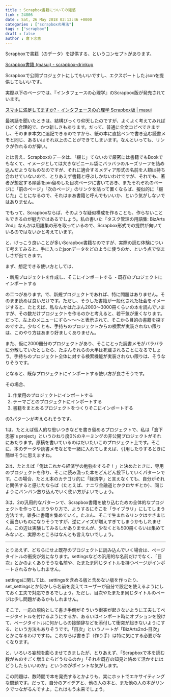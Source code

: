 ```yaml
---
title : Scrapbox書籍についての雑感
link : 24806
date : Sat, 26 May 2018 02:13:46 +0000
categories : ["scrapboxの用法"]
tags : ["scrapbox"]
draft : false
author : 倉下忠憲
---
```


Scrapboxで書籍（のデータ）を提供する、というコンセプトがあります。

<a href="https://scrapbox.io/scrapbox-drinkup/Scrapbox%E6%9B%B8%E7%B1%8D_(masui)">Scrapbox書籍 (masui) - scrapbox-drinkup</a>

Scrapboxで公開プロジェクトにしてもいいですし、エクスポートした.jsonを提供してもいいです。

実際以下のページでは、『インタフェースの心理学』のScrapbox版が発売されています。

<a href="https://masui.thebase.in/items/7975695">スマホに満足してますか? - インタフェースの心理学 Scrapbox版 | masui</a>

最初話を聞いたときは、結構びっくり仰天したのですが、よくよく考えてみればひどく合理的で、かつ新しさもあります。だって、普通に全文コピペできますし、そのまま本文に追記できるのですから、紙の本に直接ペンで書き込む読書メモと同じ、あるいはそれ以上のことができてしまいます。なんといっても、リンクが作れるのが偉い。

とは言え、Scrapboxのデータは、「綴じ」てないので厳密には書籍でもBookでもなくて、イメージとしては大きなビニール袋にバラバラのルーズリーフを詰め込んだようなものなのですが、それに適合するメディア形式の名前を人類は持ち合わせていないので、とりあえず書籍と呼ぶしかないわけですが、それでも、著者が想定する順番をpin留めした目次ページに書いておき、またそれぞれのページに「前のページ」「次のページ」のリンクを貼って置くならば、擬似的に「綴じた」ことになるので、それはまあ書籍と呼んでもいいか、という気がしないではありません。

でもって、Scrapboxならば、そのような疑似構成を作ることも、作らないこともできるのが魅力ではあるでしょう。私の書いた『タスク管理の用語集: BizArts 2nd』なんかは用語集の形を取っているので、Scrapbox形式での提供が向いているのではないかと考えています。

と、けっこう良いことが多いScrapbox書籍なのですが、実際の読む体験について考えてみると、手に入ったjsonデータをどのように使うのか、という点で悩ましさが出てきます。

まず、想定できる使い方としては、

・新規プロジェクトを作成し、そこにインポートする
・既存のプロジェクトにインポートする

の二つがあります。で、新規プロジェクトであれば、特に問題はありません。そのまま読めば良いだけです。ただし、そうした書籍が一般化された社会をイメージすると、たとえば、私なんかはたぶん2000〜3000冊くらいの本を読んでいますが、その数だけプロジェクトを作るのかと考えると、若干気が重くなります。だって、左上のメニューにずら〜〜〜と表示されて、そこから目的の書籍を探すのですよ。少なくとも、手持ちのプロジェクトからの検索が実装されない限りは、このやり方はあまり好ましくありません。

また、仮に2000冊分のプロジェクトがあり、そこにとった読書メモがバラバラに分散していたとしたら、たぶんそれらの大半は死蔵されることになるでしょう。手持ちのプロジェクト全体に対する検索機能が実装されない限りは、そうなりそうです。

となると、既存プロジェクトにインポートする使い方が良さそうです。

その場合、

1. 作業用のプロジェクトにインポートする
2. テーマごとのプロジェクトにインポートする
3. 書籍をまとめるプロジェクトをつくりそこにインポートする

の3パターンが考えられそうです。

1は、たとえば個人的な思いつきなどを書き留めるプロジェクトで、私は「倉下忠憲's project」というひねり度0%のネーミングの非公開プロジェクトがそれにあたります。原稿を書いているのはだいたいこのプロジェクト上です。そこに、本のデータや読書メモなどを一緒に入れてしまえば、引用したりするときに簡単そうに思えますね。

2は、たとえば「俺はこれから経済学の勉強をするぞ！」と決めたときに、専用のプロジェクトを作り、そこに読み漁った本をどんどん投下していくパターンです。この場合、たとえ本のカテゴリ的に「経済学」と言えなくても、自分がそれと関係すると感じたならば（たとえば、ナニワ金融道とかクロサギとか）、同じようにバンバン放り込んでいく使い方がよいでしょう。

3は、2の汎用的なパターンで、Scrapbox書籍を放り込むための全体的なプロジェクトを作ってしまうやり方で、ようするにそこを「ライブラリ」にしてしまう方法です。雑多に書籍を集めていく。たぶん、そこで生まれるリンクはすさまじく面白いものになりそうですが、逆にノイズが増えすぎてしまうかもしれません。この辺は実験してみるしかありませんが、少なくとも500冊くらいは集めてみないと、実際のところはなんとも言えないでしょう。

<hr />

とりあえず、どちらにせよ既存のプロジェクトに読み込んでいく場合は、ページタイトルの衝突が気になります。settingsなどの汎用的な名前だけでなく、「目次」とかのよくありそうな名前や、たまたま同じタイトルを持つページがインポートされるかもしれません。

settingsに関しては、settingsを含める版と含めない版を作ったり、set_settingsとか何かしら名前を変えてユーザーが自分で設定を使えるようにしておく工夫で対応できるでしょう。ただし、目次やたまたま同じタイトルのページは少し問題があるかもしれません。

そこで、一応の規約として書き手側がそういう衝突が起きないように工夫してページタイトルを付けるようにするか、あるいはインポート時にオプションを設けて、ページタイトルに何かしらの接頭辞などを添付して衝突が起きないようにする、という方法もありそうです。「目次」というノートが「BizArts2nd-目次」とかになるわけですね。これならば書き手（作り手）は特に気にする必要がなくなります。

と、いろいろ妄想を膨らませてきましたが、とりあえず、「Scrapboxで本を読む数がものすごく増えたらどうなるのか」「それを既存の知見と絡めて活かすにはどうしたらいいのか」というのがポイントな気がします。

この問題は、数時間で本を発売するとかよりも、実にホットでエキサイティングな問題です。だって、自分のアイデアと、他の人の本と、また他の人の本がリンクでつながるんですよ。これはもう未来でしょう。